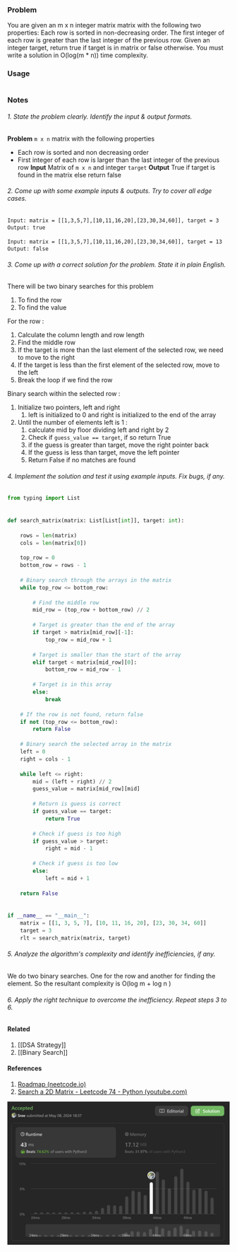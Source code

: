 
### Problem 
You are given an m x n integer matrix matrix with the following two properties:
Each row is sorted in non-decreasing order.
The first integer of each row is greater than the last integer of the previous row.
Given an integer target, return true if target is in matrix or false otherwise.
You must write a solution in O(log(m * n)) time complexity.
### Usage 

```python 
```
### Notes 
###### 1. State the problem clearly. Identify the input & output formats.
**Problem**
`m x n` matrix with the following properties
- Each row is sorted and non decreasing order 
- First integer of each row is larger than the last integer of the previous row 
**Input** 
Matrix of `m x n` and integer `target`
**Output**
True if target is found in the matrix else return false

###### 2. Come up with some example inputs & outputs. Try to cover all edge cases.
```
Input: matrix = [[1,3,5,7],[10,11,16,20],[23,30,34,60]], target = 3
Output: true

Input: matrix = [[1,3,5,7],[10,11,16,20],[23,30,34,60]], target = 13
Output: false
```
###### 3. Come up with a correct solution for the problem. State it in plain English.
There will be two binary searches for this problem 
1. To find the row 
2. To find the value 

For the row : 
1. Calculate the column length and row length 
2. Find the middle row
3. If the target is more than the last element of the selected row, we need to move to the right 
4. If the target is less than the first element of the selected row, move to the left 
5. Break the loop if we find the row

Binary search within the selected row : 
1. Initialize two pointers, left and right 
	1. left is initialized to 0 and right is initialized to the end of the array 
2. Until the number of elements left is 1 : 
	1. calculate mid by floor dividing left and right by 2 
	2. Check if `guess_value == target`, if so return True
	3. if the guess is greater than target, move the right pointer back 
	4. If the guess is less than target, move the left pointer 
	5. Return False if no matches are found 
###### 4. Implement the solution and test it using example inputs. Fix bugs, if any.
```python
from typing import List


def search_matrix(matrix: List[List[int]], target: int):

    rows = len(matrix)
    cols = len(matrix[0])

    top_row = 0
    bottom_row = rows - 1

    # Binary search through the arrays in the matrix
    while top_row <= bottom_row:

        # Find the middle row
        mid_row = (top_row + bottom_row) // 2

        # Target is greater than the end of the array
        if target > matrix[mid_row][-1]:
            top_row = mid_row + 1

        # Target is smaller than the start of the array
        elif target < matrix[mid_row][0]:
            bottom_row = mid_row - 1

        # Target is in this array
        else:
            break

    # If the row is not found, return false
    if not (top_row <= bottom_row):
        return False

    # Binary search the selected array in the matrix
    left = 0
    right = cols - 1

    while left <= right:
        mid = (left + right) // 2
        guess_value = matrix[mid_row][mid]

        # Return is guess is correct
        if guess_value == target:
            return True

        # Check if guess is too high
        if guess_value > target:
            right = mid - 1

        # Check if guess is too low
        else:
            left = mid + 1

    return False


if __name__ == "__main__":
    matrix = [[1, 3, 5, 7], [10, 11, 16, 20], [23, 30, 34, 60]]
    target = 3
    rlt = search_matrix(matrix, target)

```
###### 5. Analyze the algorithm's complexity and identify inefficiencies, if any.
We do two binary searches. One for the row and another for finding the element. So the resultant complexity is O(log m + log n )
###### 6. Apply the right technique to overcome the inefficiency. Repeat steps 3 to 6.

#### Related 
1. [[DSA Strategy]]
2. [[Binary Search]]
#### References
1. [Roadmap (neetcode.io)](https://neetcode.io/roadmap)
2. [Search a 2D Matrix - Leetcode 74 - Python (youtube.com)](https://www.youtube.com/watch?v=Ber2pi2C0j0&t=106s)

<img src="img/problem 74.png"/>




